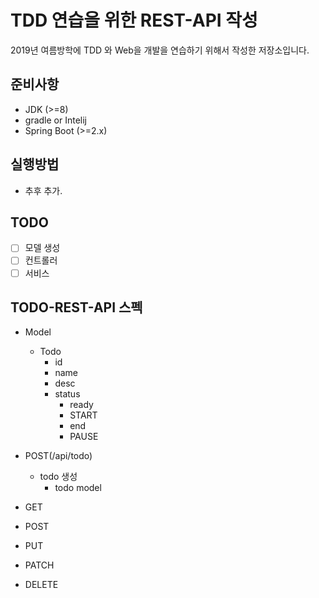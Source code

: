 # TDD 연습을 위한 REST-API 작성

2019년 여름방학에 TDD 와 Web을 개발을 연습하기 위해서 작성한 저장소입니다.

## 준비사항

* JDK (>=8)
* gradle or Intelij
* Spring Boot (>=2.x)

## 실행방법

* 추후 추가.

## TODO 

* [ ] 모델 생성
* [ ] 컨트롤러
* [ ] 서비스

## TODO-REST-API 스펙

* Model
    * Todo
        * id
        * name
        * desc
        * status
            * ready
            * START
            * end
            * PAUSE

* POST(/api/todo)
    * todo 생성
        * todo model

* GET

* POST

* PUT

* PATCH

* DELETE